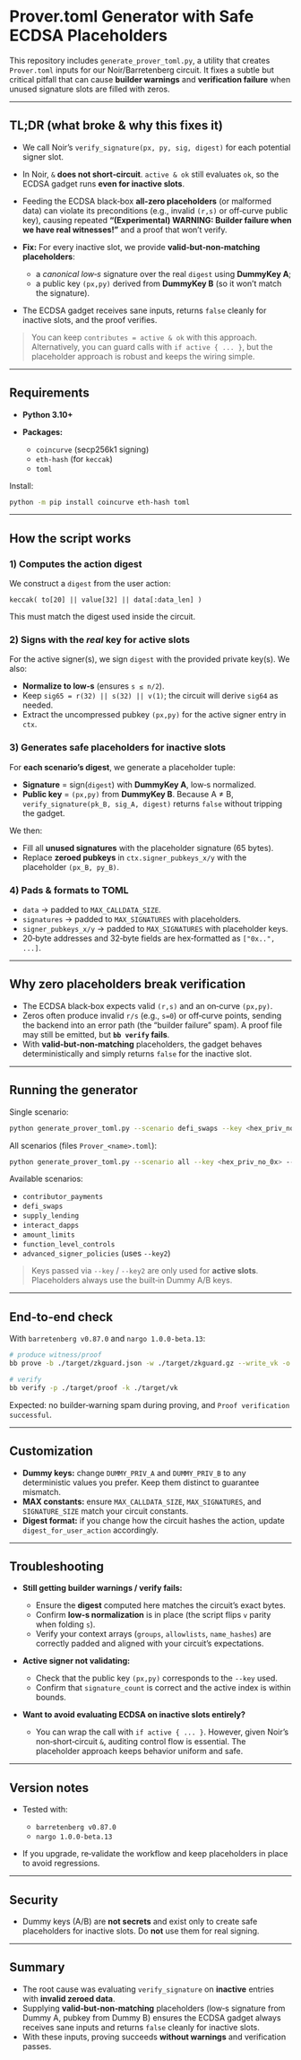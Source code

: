 # Prover.toml Generator with Safe ECDSA Placeholders

This repository includes `generate_prover_toml.py`, a utility that creates `Prover.toml` inputs for our Noir/Barretenberg circuit. It fixes a subtle but critical pitfall that can cause **builder warnings** and **verification failure** when unused signature slots are filled with zeros.

---

## TL;DR (what broke & why this fixes it)

* We call Noir’s `verify_signature(px, py, sig, digest)` for each potential signer slot.
* In Noir, `&` **does not short‑circuit**. `active & ok` still evaluates `ok`, so the ECDSA gadget runs **even for inactive slots**.
* Feeding the ECDSA black‑box **all‑zero placeholders** (or malformed data) can violate its preconditions (e.g., invalid `(r,s)` or off‑curve public key), causing repeated **“(Experimental) WARNING: Builder failure when we have real witnesses!”** and a proof that won’t verify.
* **Fix:** For every inactive slot, we provide **valid‑but‑non‑matching placeholders**:

  * a *canonical low‑s* signature over the real `digest` using **DummyKey A**;
  * a public key `(px,py)` derived from **DummyKey B** (so it won’t match the signature).
* The ECDSA gadget receives sane inputs, returns `false` cleanly for inactive slots, and the proof verifies.

> You can keep `contributes = active & ok` with this approach. Alternatively, you can guard calls with `if active { ... }`, but the placeholder approach is robust and keeps the wiring simple.

---

## Requirements

* **Python 3.10+**
* **Packages:**

  * `coincurve` (secp256k1 signing)
  * `eth-hash` (for `keccak`)
  * `toml`

Install:

```bash
python -m pip install coincurve eth-hash toml
```

---

## How the script works

### 1) Computes the action digest

We construct a `digest` from the user action:

```
keccak( to[20] || value[32] || data[:data_len] )
```

This must match the digest used inside the circuit.

### 2) Signs with the *real* key for active slots

For the active signer(s), we sign `digest` with the provided private key(s). We also:

* **Normalize to low‑s** (ensures `s ≤ n/2`).
* Keep `sig65 = r(32) || s(32) || v(1)`; the circuit will derive `sig64` as needed.
* Extract the uncompressed pubkey `(px,py)` for the active signer entry in `ctx`.

### 3) Generates **safe placeholders** for inactive slots

For **each scenario’s digest**, we generate a placeholder tuple:

* **Signature** = sign(`digest`) with **DummyKey A**, low‑s normalized.
* **Public key** = `(px,py)` from **DummyKey B**.
  Because A ≠ B, `verify_signature(pk_B, sig_A, digest)` returns `false` without tripping the gadget.

We then:

* Fill all **unused signatures** with the placeholder signature (65 bytes).
* Replace **zeroed pubkeys** in `ctx.signer_pubkeys_x/y` with the placeholder `(px_B, py_B)`.

### 4) Pads & formats to TOML

* `data` → padded to `MAX_CALLDATA_SIZE`.
* `signatures` → padded to `MAX_SIGNATURES` with placeholders.
* `signer_pubkeys_x/y` → padded to `MAX_SIGNATURES` with placeholder keys.
* 20‑byte addresses and 32‑byte fields are hex‑formatted as `["0x..", ...]`.

---

## Why zero placeholders break verification

* The ECDSA black‑box expects valid `(r,s)` and an on‑curve `(px,py)`.
* Zeros often produce invalid `r/s` (e.g., `s=0`) or off‑curve points, sending the backend into an error path (the “builder failure” spam). A proof file may still be emitted, but **`bb verify` fails**.
* With **valid‑but‑non‑matching** placeholders, the gadget behaves deterministically and simply returns `false` for the inactive slot.

---

## Running the generator

Single scenario:

```bash
python generate_prover_toml.py --scenario defi_swaps --key <hex_priv_no_0x> --out Prover.toml
```

All scenarios (files `Prover_<name>.toml`):

```bash
python generate_prover_toml.py --scenario all --key <hex_priv_no_0x> --key2 <hex_priv_no_0x>
```

Available scenarios:

* `contributor_payments`
* `defi_swaps`
* `supply_lending`
* `interact_dapps`
* `amount_limits`
* `function_level_controls`
* `advanced_signer_policies` (uses `--key2`)

> Keys passed via `--key` / `--key2` are only used for **active slots**. Placeholders always use the built‑in Dummy A/B keys.

---

## End‑to‑end check

With `barretenberg v0.87.0` and `nargo 1.0.0‑beta.13`:

```bash
# produce witness/proof
bb prove -b ./target/zkguard.json -w ./target/zkguard.gz --write_vk -o target

# verify
bb verify -p ./target/proof -k ./target/vk
```

Expected: no builder‑warning spam during proving, and `Proof verification successful`.

---

## Customization

* **Dummy keys:** change `DUMMY_PRIV_A` and `DUMMY_PRIV_B` to any deterministic values you prefer. Keep them distinct to guarantee mismatch.
* **MAX constants:** ensure `MAX_CALLDATA_SIZE`, `MAX_SIGNATURES`, and `SIGNATURE_SIZE` match your circuit constants.
* **Digest format:** if you change how the circuit hashes the action, update `digest_for_user_action` accordingly.

---

## Troubleshooting

* **Still getting builder warnings / verify fails:**

  * Ensure the **digest** computed here matches the circuit’s exact bytes.
  * Confirm **low‑s normalization** is in place (the script flips `v` parity when folding `s`).
  * Verify your context arrays (`groups`, `allowlists`, `name_hashes`) are correctly padded and aligned with your circuit’s expectations.

* **Active signer not validating:**

  * Check that the public key `(px,py)` corresponds to the `--key` used.
  * Confirm that `signature_count` is correct and the active index is within bounds.

* **Want to avoid evaluating ECDSA on inactive slots entirely?**

  * You can wrap the call with `if active { ... }`. However, given Noir’s non‑short‑circuit `&`, auditing control flow is essential. The placeholder approach keeps behavior uniform and safe.

---

## Version notes

* Tested with:

  * `barretenberg v0.87.0`
  * `nargo 1.0.0‑beta.13`
* If you upgrade, re‑validate the workflow and keep placeholders in place to avoid regressions.

---

## Security

* Dummy keys (A/B) are **not secrets** and exist only to create safe placeholders for inactive slots. Do **not** use them for real signing.

---

## Summary

* The root cause was evaluating `verify_signature` on **inactive** entries with **invalid zeroed data**.
* Supplying **valid‑but‑non‑matching** placeholders (low‑s signature from Dummy A, pubkey from Dummy B) ensures the ECDSA gadget always receives sane inputs and returns `false` cleanly for inactive slots.
* With these inputs, proving succeeds **without warnings** and verification passes.
